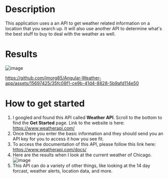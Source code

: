 # Description
This application uses a an API to get weather related information on a location that you search up. It will also use another API to determine what's the best stuff to buy to deal with the weather as well.

# Results
![image](https://github.com/jmorg85/Angular-Weather-app/assets/15697425/fa738053-2490-47ba-91e1-bd48c0792424)



https://github.com/jmorg85/Angular-Weather-app/assets/15697425/35fc08f1-ce9b-41d4-8828-5b9afd114e50


# How to get started
1. I googled and found this API called **Weather API**. Scroll to the bottom to find the **Get Started** page. Link to the website is here: https://www.weatherapi.com/
2. Once there you enter the basic information and they should send you an API key for you to access it how you see fit.
3. To access the documentation of this API, please follow this link here: https://www.weatherapi.com/docs/
4. Here are the results when I look at the current weather of Chicago. ![image](https://github.com/jmorg85/Angular-Weather-app/assets/15697425/d48e1439-2072-4299-9e80-ddb901b1df39)
5. This API can do a variety of other things, like looking at the 14 day forcast, weather alerts, location data, and more.

